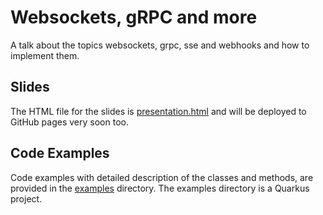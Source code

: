 # Websockets, gRPC and more

A talk about the topics websockets, grpc, sse and webhooks and how to implement them.

## Slides

The HTML file for the slides is [presentation.html](/presentation.html) and will be deployed to GitHub pages very soon too.

## Code Examples

Code examples with detailed description of the classes and methods, are provided in the [examples](/examples) directory.
The examples directory is a Quarkus project.
